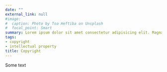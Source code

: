 ```yaml
---
date: ""
external_link: null
#image:
#  caption: Photo by Toa Heftiba on Unsplash
#  focal_point: Smart
summary: Lorem ipsum dolor sit amet consectetur adipisicing elit. Magnam, eius.
tags:
- copyright
- intellectual property
title: Copyright
---
```


Some text
